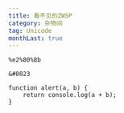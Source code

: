 ```yaml
---
title: 看不见的ZWSP
category: 杂物间
tag: Unicode
monthLast: true
---
```


`%e2%80%8b`

`&#8023`

~~~
function alert(a, b) {
    return console.log(a + b);
}
~~~